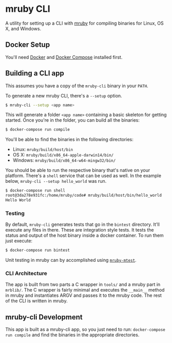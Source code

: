 # mruby CLI
A utility for setting up a CLI with [mruby](https://www.mruby.org) for compiling binaries for Linux, OS X, and Windows.

## Docker Setup
You'll need [Docker](https://docs.docker.com/installation/) and [Docker Compose](https://docs.docker.com/compose/install/) installed first.

## Building a CLI app
This assumes you have a copy of the `mruby-cli` binary in your `PATH`.

To generate a new mruby CLI, there's a `--setup` option.

```sh
$ mruby-cli --setup <app name>
```

This will generate a folder `<app name>` containing a basic skeleton for getting started. Once you're in the folder, you can build all the binaries:

```sh
$ docker-compose run compile
```

You'll be able to find the binaries in the following directories:

* Linux: `mruby/build/host/bin`
* OS X: `mruby/build/x86_64-apple-darwin14/bin/`
* Windows: `mruby/build/x86_64-w64-mingw32/bin/`

You should be able to run the respective binary that's native on your platform. There's a `shell` service that can be used as well. In the example below, `mruby-cli --setup hello_world` was run.

```sh
$ docker-compose run shell
root@3da278e931fc:/home/mruby/code# mruby/build/host/bin/hello_world
Hello World
```

### Testing
By default, `mruby-cli` generates tests that go in the `bintest` directory. It'll execute any files in there. These are integration style tests. It tests the status and output of the host binary inside a docker container. To run them just execute:

```sh
$ docker-compose run bintest
```

Unit testing in mruby can by accomplished using [`mruby-mtest`](https://github.com/iij/mruby-mtest).

### CLI Architecture
The app is built from two parts a C wrapper in `tools/` and a mruby part in `mrblib/`. The C wrapper is fairly minimal and executes the `__main__` method in mruby and instantiates ARGV and passes it to the mruby code. The rest of the CLI is written in mruby.

## mruby-cli Development
This app is built as a mruby-cli app, so you just need to run: `docker-compose run compile` and find the binaries in the appropriate directories.
